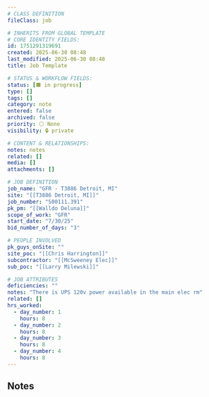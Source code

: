 ```yaml
---
# CLASS DEFINITION
fileClass: job

# INHERITS FROM GLOBAL TEMPLATE
# CORE IDENTITY FIELDS:
id: 1751291319691
created: 2025-06-30 08:48
last_modified: 2025-06-30 08:48
title: Job Template

# STATUS & WORKFLOW FIELDS:
status: [🟧 in progress]
type: []
tags: []
category: note
entered: false
archived: false
priority: ⚪ None
visibility: 🔒 private

# CONTENT & RELATIONSHIPS:
notes: notes
related: []
media: []
attachments: []

# JOB DEFINITION
job_name: "GFR - T3886 Detroit, MI"
site: "[[T3886 Detroit, MI]]"
job_number: "S00111.391"
pk_pm: "[[Walldo Deluna]]"
scope_of_work: "GFR"
start_date: "7/30/25"
bid_number_of_days: "3"

# PEOPLE INVOLVED
pk_guys_onSite: ""
site_poc: "[[Chris Harrington]]"
subcontractor: "[[McSweeney Elec]]"
sub_poc: "[[Larry Milewski]]"

# JOB ATTRIBUTES
deficiencies: ""
notes: "There is UPS 120v power available in the main elec rm"
related: []
hrs_worked:
  - day_number: 1
    hours: 8
  - day_number: 2
    hours: 8
  - day_number: 3
    hours: 8
  - day_number: 4
    hours: 8
---
```


## Notes